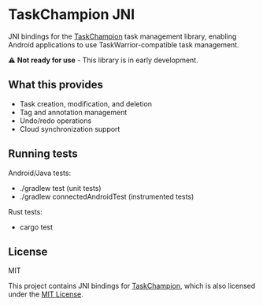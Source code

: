 # TaskChampion JNI

JNI bindings for the [TaskChampion](https://github.com/GothenburgBitFactory/taskchampion) task management library, enabling Android applications to use TaskWarrior-compatible task management.

⚠️ **Not ready for use** - This library is in early development.

## What this provides

- Task creation, modification, and deletion
- Tag and annotation management
- Undo/redo operations
- Cloud synchronization support

## Running tests

 Android/Java tests:
  - ./gradlew test (unit tests)
  - ./gradlew connectedAndroidTest (instrumented tests)

  Rust tests:
  - cargo test

## License

MIT

This project contains JNI bindings for [TaskChampion](https://github.com/GothenburgBitFactory/taskchampion), which is also licensed under the [MIT License](https://github.com/GothenburgBitFactory/taskchampion?tab=MIT-1-ov-file#readme).
